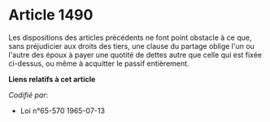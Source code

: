 # Article 1490

Les dispositions des articles précédents ne font point obstacle à ce que, sans préjudicier aux droits des tiers, une clause
du partage oblige l'un ou l'autre des époux à payer une quotité de dettes autre que celle qui est fixée ci-dessus, ou même à
acquitter le passif entièrement.

**Liens relatifs à cet article**

_Codifié par_:

  - Loi n°65-570 1965-07-13
